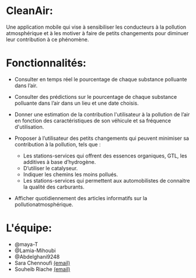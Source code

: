 # CleanAir:
Une application mobile qui vise à sensibiliser les conducteurs à la pollution atmosphérique et à les motiver à faire de petits changements pour diminuer leur contribution à ce phénomène.

# Fonctionnalités:
  - Consulter en temps réel le pourcentage de chaque substance polluante dans l’air.
  
  - Consulter des prédictions sur le pourcentage de chaque substance polluante dans l’air dans un lieu et une date choisis.
  
  - Donner une estimation de la contribution l'utilisateur à la pollution de l’air en fonction des caractéristiques de son véhicule et sa fréquence d'utilisation.
  
  - Proposer à l’utilisateur des petits changements qui peuvent minimiser sa contribution à la pollution, tels que :
    - Les stations-services qui offrent des essences organiques, GTL, les additives à
base d’hydrogène.
    - D’utiliser le catalyseur.
    - Indiquer les chemins les moins pollués.
    - Les stations-services qui permettent aux automobilistes de connaitre la qualité des
carburants.

  -  Afficher quotidiennement des articles informatifs sur la pollutionatmosphérique.
  
# L'équipe:
  - @maya-T 
  - @Lamia-Mihoubi
  - @Abdelghani9248
  - Sara Chennoufi [(email)](gs_chennoufi@esi.dz)
  - Souheib Riache [(email)](gs_riache@esi.dz)
  
